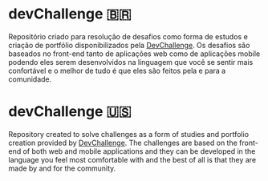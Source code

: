 # devChallenge 🇧🇷
Repositório criado para resolução de desafios como forma de estudos e criação de portfólio disponibilizados pela [DevChallenge](https://www.devchallenge.com.br/). Os desafios são baseados no front-end tanto de aplicações web como de aplicações mobile podendo eles serem desenvolvidos na linguagem que você se sentir mais confortável e o melhor de tudo é que eles são feitos pela e para a comunidade.

# devChallenge 🇺🇸
Repository created to solve challenges as a form of studies and portfolio creation provided by [DevChallenge](https://www.devchallenge.com.br/). The challenges are based on the front-end of both web and mobile applications and they can be developed in the language you feel most comfortable with and the best of all is that they are made by and for the community.

